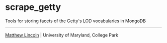 scrape_getty
============

Tools for storing facets of the Getty's LOD vocabularies in MongoDB

****
[Matthew Lincoln](http://matthewlincoln.net) | University of Maryland, College Park
